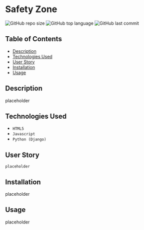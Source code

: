 # Safety Zone

![GitHub repo size](https://img.shields.io/github/repo-size/albud187/Web_App_Safety_Zone)
![GitHub top language](https://img.shields.io/github/languages/top/albud187/Web_App_Safety_Zone)
![GitHub last commit](https://img.shields.io/github/last-commit/albud187/Web_App_Safety_Zone)

## Table of Contents

* [Description](#description)
* [Technologies Used](#technologies-used)
* [User Story](#user-story)
* [Installation](#installation)
* [Usage](#usage)


## Description

placeholder

## Technologies Used

* `HTML5`
* `Javascript`
* `Python (Django)`

## User Story

```
placeholder
```

## Installation

placeholder

## Usage

placeholder
